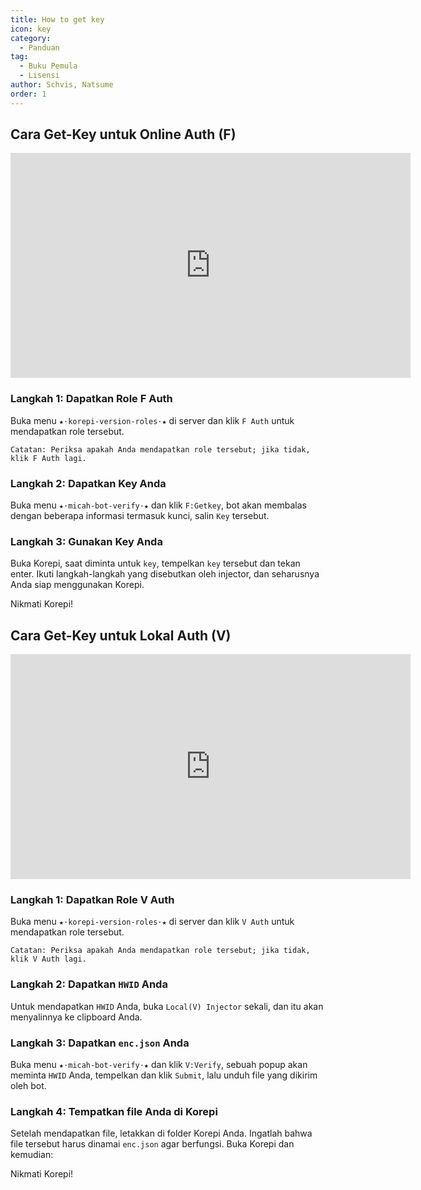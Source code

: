 ```yaml
---
title: How to get key
icon: key
category:
  - Panduan
tag:
  - Buku Pemula
  - Lisensi
author: Schvis, Natsume
order: 1
---
```


## Cara Get-Key untuk Online Auth (F)

<iframe width="640" height="360" src="https://www.youtube.com/embed/-9bXOMH0-WM" title="Korepi - Cara Mendapatkan Kunci V" frameborder="0" allow="accelerometer; autoplay; clipboard-write; encrypted-media; gyroscope; picture-in-picture; web-share" allowfullscreen></iframe>

### Langkah 1: Dapatkan Role F Auth

Buka menu `★⋅korepi-version-roles⋅★` di server dan klik `F Auth` untuk mendapatkan role tersebut.

`Catatan: Periksa apakah Anda mendapatkan role tersebut; jika tidak, klik F Auth lagi.`

### Langkah 2: Dapatkan Key Anda

Buka menu `⁠★⋅micah-bot-verify⋅★` dan klik `F:Getkey`, bot akan membalas dengan beberapa informasi termasuk kunci, salin `Key` tersebut.

### Langkah 3: Gunakan Key Anda

Buka Korepi, saat diminta untuk `key`, tempelkan `key` tersebut dan tekan enter. Ikuti langkah-langkah yang disebutkan oleh injector, dan seharusnya Anda siap menggunakan Korepi.

Nikmati Korepi!

## Cara Get-Key untuk Lokal Auth (V)

<iframe width="640" height="360" src="https://www.youtube.com/embed/OTCSboZdexc" title="Korepi - Cara Mendapatkan Kunci V" frameborder="0" allow="accelerometer; autoplay; clipboard-write; encrypted-media; gyroscope; picture-in-picture; web-share" allowfullscreen></iframe>

### Langkah 1: Dapatkan Role V Auth

Buka menu `★⋅korepi-version-roles⋅★` di server dan klik `V Auth` untuk mendapatkan role tersebut.

`Catatan: Periksa apakah Anda mendapatkan role tersebut; jika tidak, klik V Auth lagi.`

### Langkah 2: Dapatkan `HWID` Anda

Untuk mendapatkan `HWID` Anda, buka `Local(V) Injector` sekali, dan itu akan menyalinnya ke clipboard Anda.

### Langkah 3: Dapatkan `enc.json` Anda

Buka menu `⁠★⋅micah-bot-verify⋅★` dan klik `V:Verify`, sebuah popup akan meminta `HWID` Anda, tempelkan dan klik `Submit`, lalu unduh file yang dikirim oleh bot.

### Langkah 4: Tempatkan file Anda di Korepi

Setelah mendapatkan file, letakkan di folder Korepi Anda. Ingatlah bahwa file tersebut harus dinamai `enc.json` agar berfungsi. Buka Korepi dan kemudian:

Nikmati Korepi!